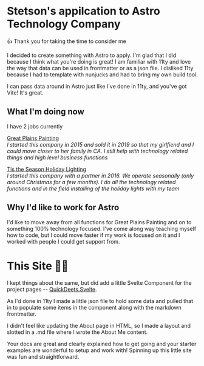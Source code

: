 # Stetson's appilcation to Astro Technology Company

👍  Thank you for taking the time to consider me

I decided to create something with Astro to apply.  I'm glad that I did because I think what you're doing is great!  I am familiar with 11ty and love the way that data can be used in frontmatter or as a json file.  I disliked 11ty because I had to template with nunjucks and had to bring my own build tool.

I can pass data around in Astro just like I've done in 11ty, and you've got Vite!  It's great.

## What I'm doing now


I have 2 jobs currently

[Great Plains Painting](https://greatplainspaintingkc.com/)<br>
*I started this company in 2015 and sold it in 2019 so that my girlfiend and I could move closer to her family in CA.  I still help with technology related things and high level business functions*

[Tis the Season Holiday Lighting](https://tistheseasonkc.com/)<br>
*I started this company with a partner in 2016.  We operate seasonally (only around Christmas for a few months).  I do all the technology related functions and in the field installing of the holiday lights with my team*

## Why I'd like to work for Astro


I'd like to move away from all functions for Great Plains Painting and on to something 100% technology focused.  I've come along way teaching myself how to code, but I could move faster if my work is focused on it and I worked with people I could get support from.

# This Site 🧑‍💻

I kept things about the same, but did add a little Svelte Component for the project pages -- [QuickDeets.Svelte](https://github.com/StetsonRamey/astro-app/blob/master/src/components/QuickDeets.svelte).

As I'd done in 11ty I made a little json file to hold some data and pulled that in to populate some items in the component along with the markdown frontmatter.

I didn't feel like updating the About page in HTML, so I made a layout and slotted in a .md file where I wrote the About Me content.

Your docs are great and clearly explained how to get going and your starter examples are wonderful to setup and work with!  Spinning up this little site was fun and straightforward.
